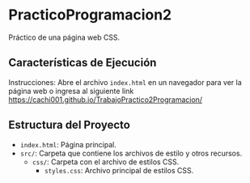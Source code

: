 # PracticoProgramacion2

Práctico de una página web CSS.

## Características de Ejecución

Instrucciones: Abre el archivo `index.html` en un navegador para ver la página web o ingresa al siguiente link https://cachi001.github.io/TrabajoPractico2Programacion/

## Estructura del Proyecto

- `index.html`: Página principal.
- `src/`: Carpeta que contiene los archivos de estilo y otros recursos.
  - `css/`: Carpeta con el archivo de estilos CSS.
    - `styles.css`: Archivo principal de estilos CSS.
